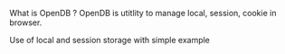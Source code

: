 What is OpenDB ?
OpenDB is utitlity to manage local, session, cookie in browser.

Use of local and session storage with simple example
<!DOCTYPE html>
<html lang="en">
<head></head>
<body>
	<script src="opendb.js"></script>
  	<script>
    		(function () {

      			// Working is a methode to find your browser support localstorage or session storage if supported then you will get true and otherwise false

			console.log(db.working());  // true means you can work on it
    		}());
  	</script>
</body>
</html>

Main db object method
working() - checks local storage and session storage working on your system

Main db object objects
local  -  Contain localStorage methods
session  -  Contain seesionStorage methods
cookie - Contain cookie methods
test  -  Contain testing methods 
type – Chech type of value

Local Storage - Stores data with no expiration date
Session Storage - Stores data for one session (data is lost when the tab is closed)

If you are using local storage
db.local.methodname
If you are using session storage
db.session.methodname 

Local and Session storage method list
set(key, value) – Sets storage
get(key) - Get storage
has(key) - Checks specified key name and return true or false
remove(key) -  Removes specified key name
clean() - Clean all keys from storage
parse(jsonstring) - Parse Json string into javascript object
string(object) - Convert Javascript Object  into Json string   
setJSON(key, object) – Sets object into key in Json form
getJSON(key) – Get json object as javascript object
trim(key) – Get trim value of storage
count() - Get totle length of storage
key(index) – Get  specified index
keys() - Get all keys
setMore(object) – Sets js object into storage
removeMore(array) – Removes array of keys
getMore(array) – Get array of values of keys
counter() - just for static counter 
resetCounter() - reset the value of counter
getVLStartWith(string, start, end) – Gets Array of value of key, which contain specified string
getOBStartWith(string, start, end) – Gets Object of key value, which contain specified string
entire() - Gets entire storage as js Object

If you are using Cookie
db.cookie.methodname 
Cookie method list
set(key, value, exdays) – Sets cookie value
get(key) – Get cookie value
has(key) - Checks specified key name and return true or false
entire() - Gets entire cookie

Type Method  
type(value) – Gets type of value 
